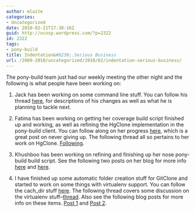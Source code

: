 ```yaml
---
author: mlaite
categories:
- Uncategorized
date: 2010-02-21T17:38:16Z
guid: http://ucosp.wordpress.com/?p=2322
id: 2322
tags:
- pony-build
title: Indentation&#8230;.Serious Business
url: /2009-2010/uncategorized/2010/02/indentation-serious-business/
---
```


The pony-build team just had our weekly meeting the other night and the following is what people have been working on:

1) Jack has been working on some command line stuff. You can follow his thread [here](http://lists.idyll.org/pipermail/pony-build/2010-February/000042.html), for descriptions of his changes as well as what he is planning to tackle next.

2) Fatima has been working on getting her coverage build script finished up and working, as well as refining the HgClone implementation in the pony-build client. You can follow along on her progress [here](http://cherkf.wordpress.com/2010/02/15/37/), which is a great post on never giving up. The following thread all so pertains to her work on HgClone. [Following](http://lists.idyll.org/pipermail/pony-build/2010-February/000067.html).

3) Khushboo has been working on refining and finishing up her nose pony-build build script. See the following two posts on her blog for more info [here](http://kshakyaz.wordpress.com/2010/02/14/conflicting-merges/) and [here](http://kshakyaz.wordpress.com/2010/02/20/40/).

4) I have finished up some automatic folder creation stuff for GitClone and started to work on some things with virtualenv support. You can follow the cach_dir stuff [here](http://lists.idyll.org/pipermail/pony-build/2010-February/000067.html). The following thread covers some discussion on the virtualenv stuff&#8211;[thread](http://lists.idyll.org/pipermail/pony-build/2010-February/000035.html). Also see the following blog posts for more info on these items. [Post 1](http://mlaite.blogspot.com/2010/02/slowing-to-trot.html) and [Post 2](http://mlaite.blogspot.com/2010/02/we-messed-up-dude.html).